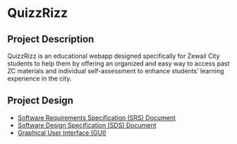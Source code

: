 # QuizzRizz
## Project Description
QuizzRizz is an educational webapp designed specifically for Zewail
City students to help them by offering an organized and easy way to access past ZC
materials and individual self-assessment to enhance students’ learning experience in the
city.
## Project Design
- [Software Requirements Specification (SRS) Document](docs/srs.md)
- [Software Design Specification (SDS) Document](docs/sds.md)
- [Graphical User Interface (GUI)](UI/)
